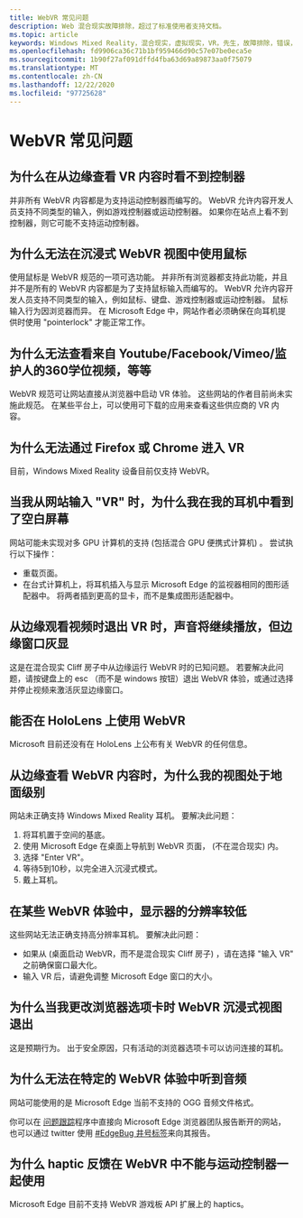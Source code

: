 ```yaml
---
title: WebVR 常见问题
description: Web 混合现实故障排除，超过了标准使用者支持文档。
ms.topic: article
keywords: Windows Mixed Reality，混合现实，虚拟现实，VR，先生，故障排除，错误，帮助，支持，WebVR
ms.openlocfilehash: fd9906ca36c71b1bf959466d90c57e07be0eca5e
ms.sourcegitcommit: 1b90f27af091dffd4fba63d69a89873aa0f75079
ms.translationtype: MT
ms.contentlocale: zh-CN
ms.lasthandoff: 12/22/2020
ms.locfileid: "97725628"
---
```

# <a name="webvr-faqs"></a>WebVR 常见问题

## <a name="why-cant-i-see-my-controllers-when-viewing-vr-content-from-edge"></a>为什么在从边缘查看 VR 内容时看不到控制器

并非所有 WebVR 内容都是为支持运动控制器而编写的。 WebVR 允许内容开发人员支持不同类型的输入，例如游戏控制器或运动控制器。 如果你在站点上看不到控制器，则它可能不支持运动控制器。

## <a name="why-cant-i-use-the-mouse-in-an-immersive-webvr-view"></a>为什么无法在沉浸式 WebVR 视图中使用鼠标

使用鼠标是 WebVR 规范的一项可选功能。 并非所有浏览器都支持此功能，并且并不是所有的 WebVR 内容都是为了支持鼠标输入而编写的。 WebVR 允许内容开发人员支持不同类型的输入，例如鼠标、键盘、游戏控制器或运动控制器。 鼠标输入行为因浏览器而异。 在 Microsoft Edge 中，网站作者必须确保在向耳机提供时使用 "pointerlock" 才能正常工作。

## <a name="why-cant-i-view-360-degree-videos-from-youtubefacebookvimeothe-guardian-etc-from-edge-in-vr"></a>为什么无法查看来自 Youtube/Facebook/Vimeo/监护人的360学位视频，等等

WebVR 规范可让网站直接从浏览器中启动 VR 体验。 这些网站的作者目前尚未实施此规范。 在某些平台上，可以使用可下载的应用来查看这些供应商的 VR 内容。

## <a name="why-cant-i-enter-vr-from-firefox-or-chrome"></a>为什么无法通过 Firefox 或 Chrome 进入 VR

目前，Windows Mixed Reality 设备目前仅支持 WebVR。

## <a name="when-i-enter-vr-from-a-website-why-do-i-see-a-blank-screen-in-my-headset"></a>当我从网站输入 "VR" 时，为什么我在我的耳机中看到了空白屏幕

网站可能未实现对多 GPU 计算机的支持 (包括混合 GPU 便携式计算机) 。 尝试执行以下操作：

* 重载页面。
* 在台式计算机上，将耳机插入与显示 Microsoft Edge 的监视器相同的图形适配器中。 将两者插到更高的显卡，而不是集成图形适配器中。

## <a name="when-i-exit-vr-when-watching-a-video-from-edge-the-sound-continues-playing-but-the-edge-window-is-grayed-out"></a>从边缘观看视频时退出 VR 时，声音将继续播放，但边缘窗口灰显

这是在混合现实 Cliff 房子中从边缘运行 WebVR 时的已知问题。 若要解决此问题，请按键盘上的 esc （而不是 windows 按钮）退出 WebVR 体验，或通过选择并停止视频来激活灰显边缘窗口。

## <a name="can-i-use-webvr-on-the-hololens"></a>能否在 HoloLens 上使用 WebVR

Microsoft 目前还没有在 HoloLens 上公布有关 WebVR 的任何信息。

## <a name="why-is-my-view-at-floor-level-when-viewing-webvr-content-from-edge"></a>从边缘查看 WebVR 内容时，为什么我的视图处于地面级别

网站未正确支持 Windows Mixed Reality 耳机。 要解决此问题：

1. 将耳机置于空间的基底。
2. 使用 Microsoft Edge 在桌面上导航到 WebVR 页面， (不在混合现实) 内。
3. 选择 "Enter VR"。
4. 等待5到10秒，以完全进入沉浸式模式。
5. 戴上耳机。

## <a name="the-display-is-low-resolution-in-some-webvr-experiences"></a>在某些 WebVR 体验中，显示器的分辨率较低

这些网站无法正确支持高分辨率耳机。 要解决此问题：

* 如果从 (桌面启动 WebVR，而不是混合现实 Cliff 房子) ，请在选择 "输入 VR" 之前确保窗口最大化。
* 输入 VR 后，请避免调整 Microsoft Edge 窗口的大小。

## <a name="why-does-the-webvr-immersive-view-exit-when-i-change-browser-tabs"></a>为什么当我更改浏览器选项卡时 WebVR 沉浸式视图退出

这是预期行为。 出于安全原因，只有活动的浏览器选项卡可以访问连接的耳机。

## <a name="why-cant-i-hear-audio-on-a-particular-webvr-experience"></a>为什么无法在特定的 WebVR 体验中听到音频

网站可能使用的是 Microsoft Edge 当前不支持的 OGG 音频文件格式。

你可以在 [问题跟踪](https://developer.microsoft.com/microsoft-edge/platform/issues/)程序中直接向 Microsoft Edge 浏览器团队报告断开的网站，也可以通过 twitter 使用 [#EdgeBug 井号标签](https://blogs.windows.com/msedgedev/2016/08/11/edgebug-twitter/)来向其报告。

## <a name="why-does-haptic-feedback-not-work-in-webvr-with-motion-controllers"></a>为什么 haptic 反馈在 WebVR 中不能与运动控制器一起使用

Microsoft Edge 目前不支持 WebVR 游戏板 API 扩展上的 haptics。
